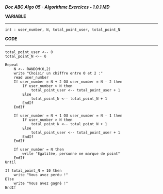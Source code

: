 ***Doc ABC Algo 05 - Algorithme Exercices - 1.0.1 MD***

**VARIABLE**
************
    int : user_number, N, total_point_user, total_point_N

**CODE**
**********
    total_point_user <-- 0
    total_point_N <-- 0

    Repeat
        N <-- RANDOM(0,2)
        write "Choisir un chiffre entre 0 et 2 :"
        read user_number
        If user_number = N + 2 OU user_number = N - 2 then
            If user_number > N then
                total_point_user <-- total_point_user + 1
            Else
                total_point_N <-- total_point_N + 1
            EndIf
        EndIf
        
        If user_number = N + 1 OU user_number = N - 1 then
            If user_number > N then
                total_point_N <-- total_point_N + 1
            Else
                total_point_user <-- total_point_user + 1
            EndIf
        EndIf

        If user_number = N then
            write "Egalitée, personne ne marque de point"
        EndIf
    Until

    If total_point_N = 10 then
        write "Vous avez perdu !"
    Else
        write "Vous avez gagné !"
    EndIf